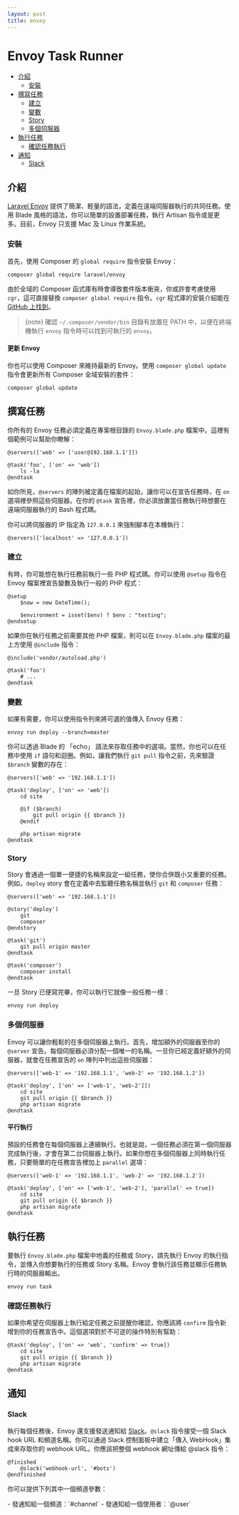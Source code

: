 ```yaml
---
layout: post
title: envoy
---
```

# Envoy Task Runner

- [介紹](#introduction)
    - [安裝](#installation)
- [撰寫任務](#writing-tasks)
    - [建立](#setup)
    - [變數](#variables)
    - [Story](#stories)
    - [多個伺服器](#multiple-servers)
- [執行任務](#running-tasks)
    - [確認任務執行](#confirming-task-execution)
- [通知](#notifications)
    - [Slack](#slack)

<a name="introduction"></a>
## 介紹

[Laravel Envoy](https://github.com/laravel/envoy) 提供了簡潔、輕量的語法，定義在遠端伺服器執行的共同任務。使用 Blade 風格的語法，你可以簡單的設置部署任務，執行 Artisan 指令或是更多。目前，Envoy 只支援 Mac 及 Linux 作業系統。

<a name="installation"></a>
### 安裝

首先，使用 Composer 的 `global require` 指令安裝 Envoy：

    composer global require laravel/envoy

由於全域的 Composer 函式庫有時會導致套件版本衝突，你或許會考慮使用 `cgr`，這可直接替換 `composer global require` 指令。`cgr` 程式庫的安裝介紹能在 [GitHub 上找到](https://github.com/consolidation-org/cgr)。

> {note} 確認 `~/.composer/vendor/bin` 目錄有放置在 PATH 中，以便在終端機執行 `envoy` 指令時可以找到可執行的 `envoy`。

#### 更新 Envoy

你也可以使用 Composer 來維持最新的 Envoy。使用 `composer global update` 指令會更新所有 Composer 全域安裝的套件：

    composer global update

<a name="writing-tasks"></a>
## 撰寫任務

你所有的 Envoy 任務必須定義在專案根目錄的 `Envoy.blade.php` 檔案中。這裡有個範例可以幫助你瞭解：

    @servers(['web' => ['user@192.168.1.1']])

    @task('foo', ['on' => 'web'])
        ls -la
    @endtask

如你所見，`@servers` 的陣列被定義在檔案的起始，讓你可以在宣告任務時，在 `on` 選項裡參照這些伺服器。在你的 `@task` 宣告裡，你必須放置當任務執行時想要在遠端伺服器執行的 Bash 程式碼。

你可以將伺服器的 IP 指定為 `127.0.0.1` 來強制腳本在本機執行：

    @servers(['localhost' => '127.0.0.1'])

<a name="setup"></a>
### 建立

有時，你可能想在執行任務前執行一些 PHP 程式碼。你可以使用 ```@setup``` 指令在 Envoy 檔案裡宣告變數及執行一般的 PHP 程式：

    @setup
        $now = new DateTime();

        $environment = isset($env) ? $env : "testing";
    @endsetup

如果你在執行任務之前需要其他 PHP 檔案，則可以在 `Envoy.blade.php` 檔案的最上方使用 `@include` 指令：

    @include('vendor/autoload.php')

    @task('foo')
        # ...
    @endtask

<a name="variables"></a>
### 變數

如果有需要，你可以使用指令列來將可選的值傳入 Envoy 任務：

    envoy run deploy --branch=master

你可以透過 Blade 的 「echo」 語法來存取任務中的選項。當然，你也可以在任務中使用 `if` 語句和迴圈。例如，讓我們執行 `git pull` 指令之前，先來驗證 `$branch` 變數的存在：

    @servers(['web' => '192.168.1.1'])

    @task('deploy', ['on' => 'web'])
        cd site

        @if ($branch)
            git pull origin {{ $branch }}
        @endif

        php artisan migrate
    @endtask

<a name="stories"></a>
### Story

Story 會通過一個單一便捷的名稱來設定一組任務，使你合併既小又重要的任務。例如，`deploy` story 會在定義中去監聽任務名稱並執行 `git` 和 `composer` 任務：

    @servers(['web' => '192.168.1.1'])

    @story('deploy')
        git
        composer
    @endstory

    @task('git')
        git pull origin master
    @endtask

    @task('composer')
        composer install
    @endtask

一旦 Story 已便寫完畢，你可以執行它就像一般任務一樣：

    envoy run deploy

<a name="multiple-servers"></a>
### 多個伺服器

Envoy 可以讓你輕鬆的在多個伺服器上執行。首先，增加額外的伺服器至你的 `@server` 宣告。每個伺服器必須分配一個唯一的名稱。一旦你已經定義好額外的伺服器，就會在任務宣告的 `on` 陣列中列出這些伺服器：

    @servers(['web-1' => '192.168.1.1', 'web-2' => '192.168.1.2'])

    @task('deploy', ['on' => ['web-1', 'web-2']])
        cd site
        git pull origin {{ $branch }}
        php artisan migrate
    @endtask

#### 平行執行

預設的任務會在每個伺服器上連續執行。也就是說，一個任務必須在第一個伺服器完成執行後，才會在第二台伺服器上執行。如果你想在多個伺服器上同時執行任務，只要簡單的在任務宣告裡加上 `parallel` 選項：

    @servers(['web-1' => '192.168.1.1', 'web-2' => '192.168.1.2'])

    @task('deploy', ['on' => ['web-1', 'web-2'], 'parallel' => true])
        cd site
        git pull origin {{ $branch }}
        php artisan migrate
    @endtask

<a name="running-tasks"></a>
## 執行任務

要執行 `Envoy.blade.php` 檔案中地義的任務或 Story，請先執行 Envoy 的執行指令，並傳入你想要執行的任務或 Story 名稱。Envoy 會執行該任務並顯示任務執行時的伺服器輸出。

    envoy run task

<a name="confirming-task-execution"></a>
### 確認任務執行

如果你希望在伺服器上執行給定任務之前提醒你確認，你應該將 `confirm` 指令新增到你的任務宣告中。這個選項對於不可逆的操作特別有幫助：

    @task('deploy', ['on' => 'web', 'confirm' => true])
        cd site
        git pull origin {{ $branch }}
        php artisan migrate
    @endtask

<a name="notifications"></a>
<a name="hipchat-notifications"></a>
## 通知

<a name="slack"></a>
### Slack

執行每個任務後，Envoy 還支援發送通知給 [Slack](https://slack.com)。`@slack` 指令接受一個 Slack hook URL 和頻道名稱。你可以通過 Slack 控制面板中建立「傳入 WebHook」集成來存取你的 webhook URL。你應該把整個 webhook 網址傳給 @slack 指令：

    @finished
        @slack('webhook-url', '#bots')
    @endfinished

你可以提供下列其中一個頻道參數：

<div class="content-list" markdown="1">
- 發通知給一個頻道：`#channel`
- 發通知給一個使用者：`@user`
</div>
